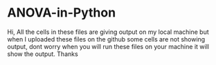 # ANOVA-in-Python
Hi,
All the cells in these files are giving output on my local machine but when I uploaded these files on the github some cells are not showing output, 
dont worry when you will run these files on your machine it will show the output. 
Thanks
